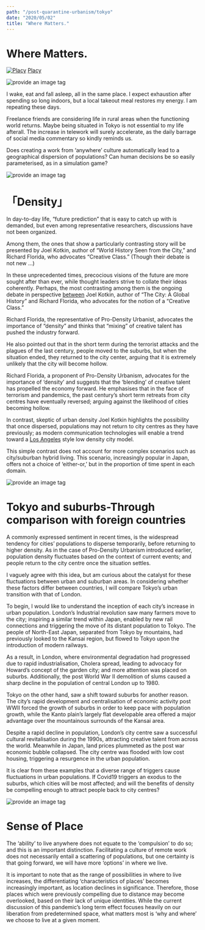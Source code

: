 ```yaml
---
path: "/post-quarantine-urbanism/tokyo"
date: "2020/05/02"
title: "Where Matters."
---
```


Where Matters.
==============

[![Placy](https://miro.medium.com/fit/c/96/96/2*4furBW9To-ai78nPf0-57g.png)](https://medium.com/@placy_city?source=post_page-----52eba9406bed----------------------)
[Placy](https://medium.com/@placy_city?source=post_page-----52eba9406bed----------------------)

<img src="https://miro.medium.com/max/1400/1*uVO4MgfbhBWh7YLca6DxSg.png" alt="provide an image tag"/>

I wake, eat and fall asleep, all in the same place. I expect exhaustion after spending so long indoors, but a local takeout meal restores my energy. I am repeating these days.

Freelance friends are considering life in rural areas when the functioning world returns. Maybe being situated in Tokyo is not essential to my life afterall. The increase in telework will surely accelerate, as the daily barrage of social media commentary so kindly reminds us.

Does creating a work from ‘anywhere’ culture automatically lead to a geographical dispersion of populations? Can human decisions be so easily parameterised, as in a simulation game?

<img src="https://miro.medium.com/max/1400/1*quliaAcVc7G-gnuUp1YS9g.jpeg" alt="provide an image tag"/>

「Density」
=========

In day-to-day life, “future prediction” that is easy to catch up with is demanded, but even among representative researchers, discussions have not been organized.

Among them, the ones that show a particularly contrasting story will be presented by Joel Kotkin, author of “World History Seen from the City,” and Richard Florida, who advocates “Creative Class.” (Though their debate is not new …)

In these unprecedented times, precocious visions of the future are more sought after than ever, while thought leaders strive to collate their ideas coherently. Perhaps, the most contrasting among them is the ongoing debate in perspective [between](https://www.youtube.com/watch?v=iHRMCEkocXc&t=) Joel Kotkin, author of “The City: A Global History” and Richard Florida, who advocates for the notion of a “Creative Class.”

Richard Florida, the representative of Pro-Density Urbanist, advocates the importance of “density” and thinks that “mixing” of creative talent has pushed the industry forward.

He also pointed out that in the short term during the terrorist attacks and the plagues of the last century, people moved to the suburbs, but when the situation ended, they returned to the city center, arguing that it is extremely unlikely that the city will become hollow.

Richard Florida, a proponent of Pro-Density Urbanism, advocates for the importance of ‘density’ and suggests that the ‘blending’ of creative talent has propelled the economy forward. He emphasises that in the face of terrorism and pandemics, the past century’s short term retreats from city centres have eventually reversed; arguing against the likelihood of cities becoming hollow.

In contrast, skeptic of urban density Joel Kotkin highlights the possibility that once dispersed, populations may not return to city centres as they have previously; as modern communication technologies will enable a trend toward a [Los Angeles](https://www.latimes.com/opinion/story/2020-04-26/coronavirus-cities-density-los-angeles-transit) style low density city model.

This simple contrast does not account for more complex scenarios such as city/suburban hybrid living. This scenario, increasingly popular in Japan, offers not a choice of ‘either-or,’ but in the proportion of time spent in each domain.

<img src="https://miro.medium.com/max/1400/1*DTQHkYJrauqgyJ8eaJaNkg.png" alt="provide an image tag"/>

Tokyo and suburbs-Through comparison with foreign countries
===========================================================

A commonly expressed sentiment in recent times, is the widespread tendency for cities’ populations to disperse temporarily, before returning to higher density. As in the case of Pro-Density Urbanism introduced earlier, population density fluctuates based on the context of current events; and people return to the city centre once the situation settles.

I vaguely agree with this idea, but am curious about the catalyst for these fluctuations between urban and suburban areas. In considering whether these factors differ between countries, I will compare Tokyo’s urban transition with that of London.

To begin, I would like to understand the inception of each city’s increase in urban population. London’s Industrial revolution saw many farmers move to the city; inspiring a similar trend within Japan, enabled by new rail connections and triggering the move of its distant population to Tokyo. The people of North-East Japan, separated from Tokyo by mountains, had previously looked to the Kansai region, but flowed to Tokyo upon the introduction of modern railways.

As a result, in London, where environmental degradation had progressed due to rapid industrialisation, Cholera spread, leading to advocacy for Howard’s concept of the garden city; and more attention was placed on suburbs. Additionally, the post World War II demolition of slums caused a sharp decline in the population of central London up to 1980.

Tokyo on the other hand, saw a shift toward suburbs for another reason. The city’s rapid development and centralisation of economic activity post WWII forced the growth of suburbs in order to keep pace with population growth, while the Kanto plain’s largely flat developable area offered a major advantage over the mountainous surrounds of the Kansai area.

Despite a rapid decline in population, London’s city centre saw a successful cultural revitalisation during the 1990s, attracting creative talent from across the world. Meanwhile in Japan, land prices plummeted as the post war economic bubble collapsed. The city centre was flooded with low cost housing, triggering a resurgence in the urban population.

It is clear from these examples that a diverse range of triggers cause fluctuations in urban populations. If Covid19 triggers an exodus to the suburbs, which cities will be most affected; and will the benefits of density be compelling enough to attract people back to city centres?

<img src="https://miro.medium.com/max/1400/1*k7RENYvq20N3oTjq8w0TSQ.jpeg" alt="provide an image tag"/>


**Sense of Place**
==================

The ‘ability’ to live anywhere does not equate to the ‘compulsion’ to do so; and this is an important distinction. Facilitating a culture of remote work does not necessarily entail a scattering of populations, but one certainty is that going forward, we will have more ‘options’ in where we live.

It is important to note that as the range of possibilities in where to live increases, the differentiating ‘characteristics of places’ becomes increasingly important, as location declines in significance. Therefore, those places which were previously compelling due to distance may become overlooked, based on their lack of unique identities. While the current discussion of this pandemic’s long term effect focuses heavily on our liberation from predetermined space, what matters most is ‘why and where’ we choose to live at a given moment.
